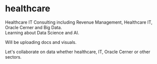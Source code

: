 # healthcare
Healthcare IT Consulting including Revenue Management, Healthcare IT, Oracle Cerner and Big Data.  
Learning about Data Science and AI.

Will be uploading docs and visuals.

Let's collaborate on data whether healthcare, IT, Oracle Cerner or other sectors.
